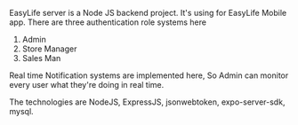 EasyLife server is a Node JS backend project. 
It's using for EasyLife Mobile app. 
There are three authentication role systems here 
1. Admin
2. Store Manager
3. Sales Man

Real time Notification systems are implemented here, So Admin can monitor every user what they're doing in real time.

The technologies are NodeJS, ExpressJS, jsonwebtoken, expo-server-sdk, mysql.
